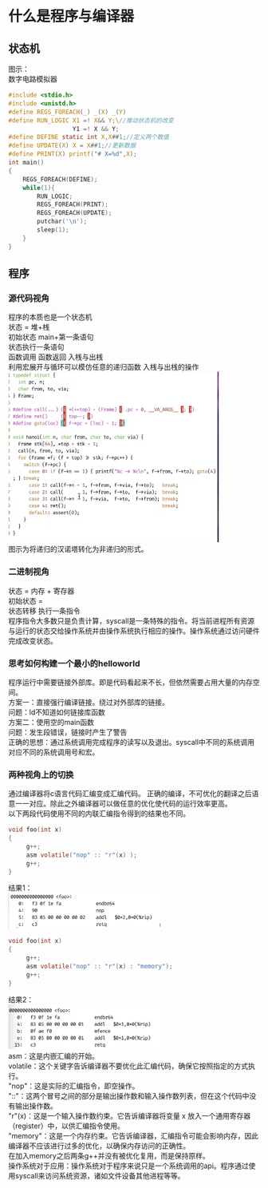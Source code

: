 # 什么是程序与编译器
## 状态机
图示：\
数字电路模拟器
```c
#include <stdio.h>
#include <unistd.h>
#define REGS_FOREACH(_) _(X) _(Y)
#define RUN_LOGIC X1 =! X&& Y;\//推动状态机的改变
                  Y1 =! X && Y;
#define DEFINE static int X,X##1;//定义两个数值
#define UPDATE(X) X = X##1;//更新数据
#define PRINT(X) printf("# X=%d",X);
int main()
{
    REGS_FOREACH(DEFINE);
    while(1){
        RUN_LOGIC;
        REGS_FOREACH(PRINT);
        REGS_FOREACH(UPDATE);
        putchar('\n');
        sleep(1);
    } 
}
```
## 程序
### 源代码视角
程序的本质也是一个状态机\
状态 = 堆+桟\
初始状态 main+第一条语句\
状态执行一条语句\
    函数调用 函数返回 入桟与出桟\
    利用宏展开与循环可以模仿任意的递归函数  入桟与出桟的操作\
   ![Alt text](ostep.png)\
   图示为将递归的汉诺塔转化为非递归的形式。
   ### 二进制视角
   状态 = 内存 + 寄存器\
   初始状态 = \
   状态转移 执行一条指令\
   程序指令大多数只是负责计算，syscall是一条特殊的指令。将当前进程所有资源与运行的状态交给操作系统并由操作系统执行相应的操作。操作系统通过访问硬件完成改变状态。
   ### 思考如何构建一个最小的helloworld
   程序运行中需要链接外部库。即是代码看起来不长，但依然需要占用大量的内存空间。\
   方案一：直接强行编译链接。绕过对外部库的链接。\
   问题：ld不知道如何链接库函数\
   方案二：使用空的main函数\
   问题：发生段错误，链接时产生了警告\
   正确的思想：通过系统调用完成程序的读写以及退出。syscall中不同的系统调用对应不同的系统调用号和宏。
   ### 两种视角上的切换
   通过编译器将c语言代码汇编变成汇编代码。
   正确的编译，不可优化的翻译之后语意一一对应。除此之外编译器可以做任意的优化使代码的运行效率更高。\
   以下两段代码使用不同的内联汇编指令得到的结果也不同。
   ```c
   void foo(int x)
   {
        g++;
        asm volatile("nop" :: "r"(x) );
        g++;
   }
   ```
结果1：\
![Alt text](2023-09-21_16-04.png)
   ```c
   void foo(int x)
   {
        g++;
        asm volatile("nop" :: "r"(x) : "memory");
        g++;
   }
   ```
   结果2：\
   ![Alt text](2023-09-21_16-06.png)\
   asm：这是内嵌汇编的开始。\
volatile：这个关键字告诉编译器不要优化此汇编代码，确保它按照指定的方式执行。\
"nop"：这是实际的汇编指令，即空操作。\
"::"：这两个冒号之间的部分是输出操作数和输入操作数列表，但在这个代码中没有输出操作数。\
"r"(x)：这是一个输入操作数约束。它告诉编译器将变量 x 放入一个通用寄存器（register）中，以供汇编指令使用。\
"memory"：这是一个内存约束。它告诉编译器，汇编指令可能会影响内存，因此编译器不应该进行过多的优化，以确保内存访问的正确性。\
在加入memory之后两条g++并没有被优化复用，而是保持原样。\
操作系统对于应用：操作系统对于程序来说只是一个系统调用的api。程序通过使用syscall来访问系统资源，诸如文件设备其他进程等等。

